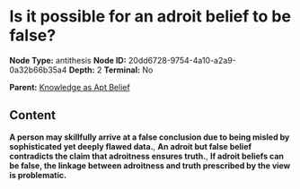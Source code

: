 # Is it possible for an adroit belief to be false?

**Node Type:** antithesis
**Node ID:** 20dd6728-9754-4a10-a2a9-0a32b66b35a4
**Depth:** 2
**Terminal:** No

**Parent:** [Knowledge as Apt Belief](knowledge-as-apt-belief.md)

## Content

**A person may skillfully arrive at a false conclusion due to being misled by sophisticated yet deeply flawed data.**, **An adroit but false belief contradicts the claim that adroitness ensures truth.**, **If adroit beliefs can be false, the linkage between adroitness and truth prescribed by the view is problematic.**
